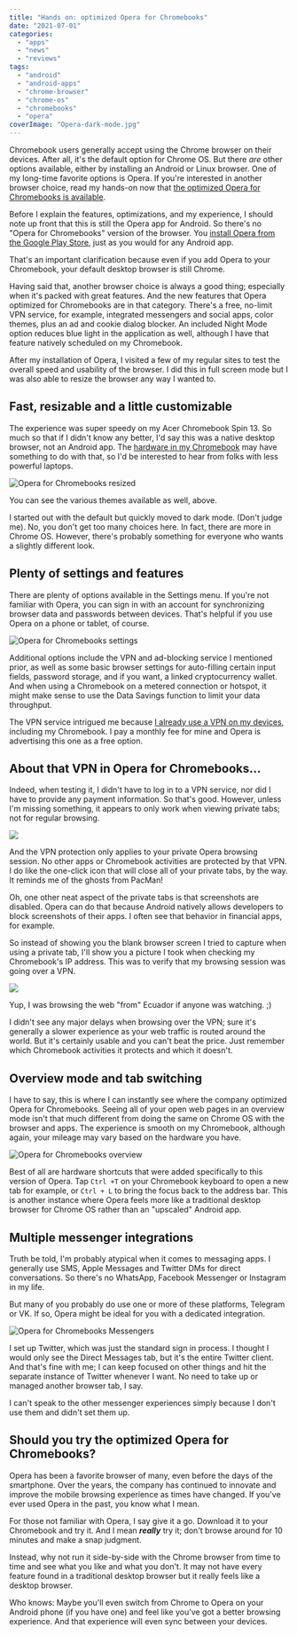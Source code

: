 ```yaml
---
title: "Hands on: optimized Opera for Chromebooks"
date: "2021-07-01"
categories: 
  - "apps"
  - "news"
  - "reviews"
tags: 
  - "android"
  - "android-apps"
  - "chrome-browser"
  - "chrome-os"
  - "chromebooks"
  - "opera"
coverImage: "Opera-dark-mode.jpg"
---
```


Chromebook users generally accept using the Chrome browser on their devices. After all, it's the default option for Chrome OS. But there _are_ other options available, either by installing an Android or Linux browser. One of my long-time favorite options is Opera. If you're interested in another browser choice, read my hands-on now that [the optimized Opera for Chromebooks is available](https://press.opera.com/2021/07/01/opera-for-chromebooks/).

Before I explain the features, optimizations, and my experience, I should note up front that this is still the Opera app for Android. So there's no "Opera for Chromebooks" version of the browser. You [install Opera from the Google Play Store](https://operabrowservpn.onelink.me/6T8S/Chromebook), just as you would for any Android app.

That's an important clarification because even if you add Opera to your Chromebook, your default desktop browser is still Chrome.

Having said that, another browser choice is always a good thing; especially when it's packed with great features. And the new features that Opera optimized for Chromebooks are in that category. There's a free, no-limit VPN service, for example, integrated messengers and social apps, color themes, plus an ad and cookie dialog blocker. An included Night Mode option reduces blue light in the application as well, although I have that feature natively scheduled on my Chromebook.

After my installation of Opera, I visited a few of my regular sites to test the overall speed and usability of the browser. I did this in full screen mode but I was also able to resize the browser any way I wanted to.

## Fast, resizable and a little customizable

The experience was super speedy on my Acer Chromebook Spin 13. So much so that if I didn't know any better, I'd say this was a native desktop browser, not an Android app. The [hardware in my Chromebook](https://www.aboutchromebooks.com/news/acer-chromebook-spin-13-with-16-gb-ram-should-you-buy-one/) may have something to do with that, so I'd be interested to hear from folks with less powerful laptops.

![Opera for Chromebooks resized](images/Opera-for-Chromebooks-resized-1024x683.jpg)

You can see the various themes available as well, above.

I started out with the default but quickly moved to dark mode. (Don't judge me). No, you don't get too many choices here. In fact, there are more in Chrome OS. However, there's probably something for everyone who wants a slightly different look.

## Plenty of settings and features

There are plenty of options available in the Settings menu. If you're not familiar with Opera, you can sign in with an account for synchronizing browser data and passwords between devices. That's helpful if you use Opera on a phone or tablet, of course.

![Opera for Chromebooks settings](images/Opera-for-Chromebooks-Settings-1024x683.jpg)

Additional options include the VPN and ad-blocking service I mentioned prior, as well as some basic browser settings for auto-filling certain input fields, password storage, and if you want, a linked cryptocurrency wallet. And when using a Chromebook on a metered connection or hotspot, it might make sense to use the Data Savings function to limit your data throughput.

The VPN service intrigued me because [I already use a VPN on my devices](https://www.aboutchromebooks.com/news/vpn-by-google-one-for-chromebooks-chrome-os/), including my Chromebook. I pay a monthly fee for mine and Opera is advertising this one as a free option.

## About that VPN in Opera for Chromebooks...

Indeed, when testing it, I didn't have to log in to a VPN service, nor did I have to provide any payment information. So that's good. However, unless I'm missing something, it appears to only work when viewing private tabs; not for regular browsing.

![](images/Opera-for-Chromebooks-close-private-tabs.png)

And the VPN protection only applies to your private Opera browsing session. No other apps or Chromebook activities are protected by that VPN. I do like the one-click icon that will close all of your private tabs, by the way. It reminds me of the ghosts from PacMan!

Oh, one other neat aspect of the private tabs is that screenshots are disabled. Opera can do that because Android natively allows developers to block screenshots of their apps. I often see that behavior in financial apps, for example.

So instead of showing you the blank browser screen I tried to capture when using a private tab, I'll show you a picture I took when checking my Chromebook's IP address. This was to verify that my browsing session was going over a VPN.

![](images/Opera-for-Chromebooks-VPN-1.jpg)

Yup, I was browsing the web "from" Ecuador if anyone was watching. ;)

I didn't see any major delays when browsing over the VPN; sure it's generally a slower experience as your web traffic is routed around the world. But it's certainly usable and you can't beat the price. Just remember which Chromebook activities it protects and which it doesn't.

## Overview mode and tab switching

I have to say, this is where I can instantly see where the company optimized Opera for Chromebooks. Seeing all of your open web pages in an overview mode isn't that much different from doing the same on Chrome OS with the browser and apps. The experience is smooth on my Chromebook, although again, your mileage may vary based on the hardware you have.

![Opera for Chromebooks overview](images/Opera-for-Chromebooks-tab-switching-1024x683.jpg)

Best of all are hardware shortcuts that were added specifically to this version of Opera. Tap `Ctrl +T` on your Chromebook keyboard to open a new tab for example, or `Ctrl + L` to bring the focus back to the address bar. This is another instance where Opera feels more like a traditional desktop browser for Chrome OS rather than an "upscaled" Android app.

## Multiple messenger integrations

Truth be told, I'm probably atypical when it comes to messaging apps. I generally use SMS, Apple Messages and Twitter DMs for direct conversations. So there's no WhatsApp, Facebook Messenger or Instagram in my life.

But many of you probably do use one or more of these platforms, Telegram or VK. If so, Opera might be ideal for you with a dedicated integration.

![Opera for Chromebooks Messengers](images/Opera-for-Chromebooks-Messengers-1024x683.jpg)

I set up Twitter, which was just the standard sign in process. I thought I would only see the Direct Messages tab, but it's the entire Twitter client. And that's fine with me; I can keep focused on other things and hit the separate instance of Twitter whenever I want. No need to take up or managed another browser tab, I say.

I can't speak to the other messenger experiences simply because I don't use them and didn't set them up.

## Should you try the optimized Opera for Chromebooks?

Opera has been a favorite browser of many, even before the days of the smartphone. Over the years, the company has continued to innovate and improve the mobile browsing experience as times have changed. If you've ever used Opera in the past, you know what I mean.

For those not familiar with Opera, I say give it a go. Download it to your Chromebook and try it. And I mean **_really_** try it; don't browse around for 10 minutes and make a snap judgment.

Instead, why not run it side-by-side with the Chrome browser from time to time and see what you like and what you don't. It may not have every feature found in a traditional desktop browser but it really feels like a desktop browser.

Who knows: Maybe you'll even switch from Chrome to Opera on your Android phone (if you have one) and feel like you've got a better browsing experience. And that experience will even sync between your devices.
